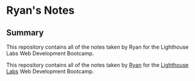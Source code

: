 # Ryan's Notes

## Summary

This repository contains all of the notes taken by Ryan for the Lighthouse Labs Web Development Bootcamp.

This repository contains all of the notes taken by [Ryan](https://github.com/GardRyan) for the [Lighthouse Labs]( https://www.lighthouselabs.ca/) Web Development Bootcamp.

